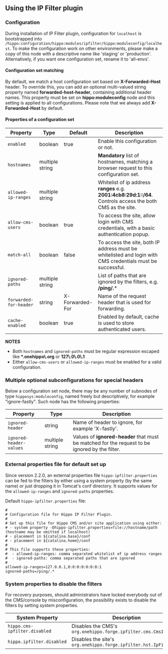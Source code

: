 <!--
  Copyright 2017-2024 Bloomreach

  Licensed under the Apache License, Version 2.0 (the "License");
  you may not use this file except in compliance with the License.
  You may obtain a copy of the License at

   https://www.apache.org/licenses/LICENSE-2.0

  Unless required by applicable law or agreed to in writing, software
  distributed under the License is distributed on an "AS IS" BASIS,
  WITHOUT WARRANTIES OR CONDITIONS OF ANY KIND, either express or implied.
  See the License for the specific language governing permissions and
  limitations under the License.
  -->
## Using the IP Filter plugin

### Configuration

During installation of IP Filter plugin, configuration for `localhost` is bootstrapped into 
`/hippo:configuration/hippo:modules/ipfilter/hippo:moduleconfig/localhost`. To make the configuration work on other 
environments, please make a copy of this node with a descriptive name like 'staging' or 'production'. Alternatively, 
if you want one configuration set, rename it to 'all-envs'.

#### Configuration set matching 
By default, we match a host configuration set based on **X-Forwarded-Host** header. To override this, you can add an 
optional multi-valued string property named **forwarded-host-header**, containing additional header names. This property 
must be set on **hippo:moduleconfig** node and this setting is applied to all configurations. Please note that we always 
add **X-Forwarded-Host** by default. 

#### Properties of a configuration set 

|Property               | Type            | Default         | Description 
|-----------------------|-----------------|-----------------|------------- 
|`enabled`              | boolean         | true            | Enable this configuration or not.
|`hostnames`            | multiple string |                 | **Mandatory** list of hostnames, matching a browser request to this configuration set.   
|`allowed-ip-ranges`    | multiple string |                 | Whitelist of ip address **ranges** e.g. **2001:4cb8:29d:1::/64**. Controls access the both CMS as the site.  
|`allow-cms-users`      | boolean         | true            | To access the site, allow login with CMS credentials, with a basic authentication popup.
|`match-all`            | boolean         | false           | To access the site, both IP address must be whitelisted and login with CMS credentials must be successful. 
|`ignored-paths`        | multiple string |                 | List of paths that are ignored by the filters, e.g. **/ping/.*** 
|`forwarded-for-header` | string          | X-Forwarded-For | Name of the request header that is used for forwarding.
|`cache-enabled`        | boolean         | true            | Enabled by default, cache is used to store authenticated users. 

**NOTES** 
- Both `hostnames` and `ignored-paths` must be regular expression escaped like  **\*.onehippo\\.org** or **127\\.0\\.0\\.1**
- Either `allow-cms-users` or `allowed-ip-ranges` must be enabled for a valid configuration.
 
### Multiple optional subconfigurations for special headers  

Below a configuration set node, there may be any number of subnodes of type `hipposys:moduleconfig`, named freely 
but descriptively, for example "ignore-fastly". Such node has the following properties:
 
|Property                  | Type            | Description 
|---------------------------|-----------------|------------ 
|`ignored-header`        | string          | Name of header to ignore, for example 'X-fastly'.
|`ignored-header-values` | multiple string | Values of **ignored-header** that must be matched for the request to be ignored by the filter.

### External properties file for default set up

Since version 2.2.0, an external properties file `hippo-ipfilter.properties` can be fed to the filters by either using a 
system property (by the same name) or just dropping it in Tomcat's conf directory. It supports values for the 
`allowed-ip-ranges` and `ignored-paths` properties.

Default `hippo-ipfilter.properties` file:

```properties
#
# Configuration file for Hippo IP Filter Plugin.
#
# Set up this file for Hippo CMS and/or site application using either:
# - system property -Dhippo-ipfilter.properties=file://hostname/path (hostname may be omitted if localhost)
# - placement in ${catalina.base}/conf
# - placement in ${catalina.home}/conf
#
# This file supports these properties:
#  - allowed-ip-ranges: comma separated whitelist of ip address ranges
#  - ignored-paths: comma separated paths that are ignored
#
allowed-ip-ranges=127.0.0.1,0:0:0:0:0:0:0:1
ignored-paths=/ping/.*
```

### System properties to disable the filters

For recovery purposes, should administrators have locked everybody out of the CMS/console by misconfiguration, the 
possibility exists to disable the filters by setting system properties.
 
|System Property               | Description
|-------------------------------|------------
|`hippo.cms-ipfilter.disabled` | Disables the CMS's `org.onehippo.forge.ipfilter.cms.CmsIpFilter` 
|`hippo.ipfilter.disabled`     | Disables the site's `org.onehippo.forge.ipfilter.hst.IpFilter`
